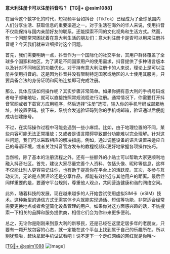 **意大利注册卡可以注册抖音吗？【TG💪+ @esim1088】**

在当今这个数字化的时代，短视频平台如抖音（TikTok）已经成为了全球范围内人们分享生活、获取信息的重要渠道之一。对于生活在海外的华人来说，使用抖音不仅能保持与国内亲朋好友的联系，还能探索不同的文化视角和生活方式。然而，有一个问题常常困扰着在意大利生活的朋友们：意大利注册卡是否可以用来注册抖音呢？今天我们就来详细探讨这个问题。

首先，我们需要明确一点，抖音作为一个国际化的社交平台，其用户群体覆盖了全球多个国家和地区。为了满足不同国家用户的使用需求，抖音提供了多种语言版本以及针对不同地区的功能优化。对于持有意大利注册卡的人来说，理论上是可以注册并使用抖音的。这是因为抖音并没有限制特定国家或地区的人士使用其服务，只要具备合法的身份证明和网络连接即可完成注册。

那么，具体应该如何操作呢？其实步骤非常简单。如果你拥有意大利的手机号码或者电子邮箱地址，就可以直接按照常规流程进行注册。通常情况下，你需要打开抖音官网或者下载官方应用程序，然后选择“注册”选项，输入你的手机号码或邮箱地址，并设置密码。接下来，系统会发送验证码到你的手机或邮箱，验证通过后便能成功创建账号。

不过，在实际操作过程中可能会遇到一些小麻烦。比如，由于地理位置的不同，某些内容可能无法正常播放；又或者是语言障碍导致部分功能难以完全理解。针对这些问题，我们可以采取相应的解决措施。例如，通过调整设备的语言设置来适应自己的母语环境，或者关注抖音官方发布的教程视频以更好地掌握各项操作技巧。

当然啦，除了基本的注册流程之外，还有一些额外的小贴士可以帮助大家更顺利地融入抖音社区。首先，建议大家尽量完善个人资料，包括头像、昵称等信息，这样不仅能让别人更容易记住你，也有助于提高你在平台上的活跃度。其次，多参与互动交流，无论是点赞评论还是分享作品，都能有效拉近与其他用户的距离。最后但同样重要的是，要遵守平台规则，尊重他人观点，共同营造健康和谐的网络空间。

此外，随着科技的发展，现在越来越多的人开始尝试使用虚拟SIM卡（eSIM）技术。这种新型的通信方式无需实体卡片就能实现通话、短信等功能，非常适合经常需要更换地点或者希望简化设备管理的用户。如果你对这方面感兴趣的话，不妨搜索一下相关的品牌和服务提供商，相信它们会为你带来更多便利。

总之，无论你是刚刚来到意大利的新移民，还是已经在这里定居多年的老朋友，只要有一颗开放包容的心态，就一定能在这个平台上找到属于自己的乐趣所在。所以别犹豫啦，赶快拿起手机试试看吧！说不定下一个走红网络的网红就是你哦～

[[TG💪+ @esim1088](https://t.me/s/esim1088) ![Image](https://i.postimg.cc/4NQfJmqS/Snipaste-2025-05-13-00-14-12.png)]